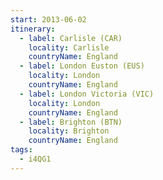 ```yaml
---
start: 2013-06-02
itinerary:
  - label: Carlisle (CAR)
    locality: Carlisle
    countryName: England
  - label: London Euston (EUS)
    locality: London
    countryName: England
  - label: London Victoria (VIC)
    locality: London
    countryName: England
  - label: Brighton (BTN)
    locality: Brighton
    countryName: England
tags:
  - i4QG1
---
```

